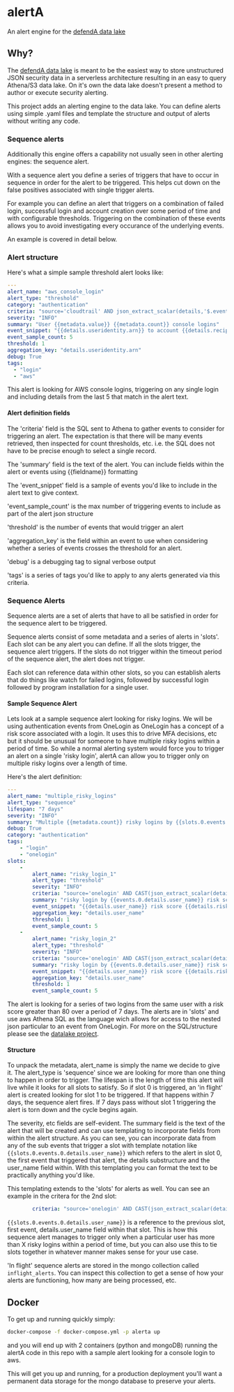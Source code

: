 # alertA
An alert engine for the [defendA data lake](https://github.com/0xdefendA/defenda-data-lake)

## Why?
The [defendA data lake](https://github.com/0xdefendA/defenda-data-lake) is meant to be the easiest way to store unstructured JSON security data in a serverless architecture resulting in an easy to query Athena/S3 data lake. On it's own the data lake doesn't present a method to author or execute security alerting.

This project adds an alerting engine to the data lake. You can define alerts using simple .yaml files and template the structure and output of alerts without writing any code.

### Sequence alerts
Additionally this engine offers a capability not usually seen in other alerting engines: the sequence alert.

With a sequence alert you define a series of triggers that have to occur in sequence in order for the alert to be triggered. This helps cut down on the false positives associated with single trigger alerts.

For example you can define an alert that triggers on a combination of failed login, successful login and account creation over some period of time and with configurable thresholds. Triggering on the combination of these events allows you to avoid investigating every occurance of the underlying events.

An example is covered in detail below.


### Alert structure
Here's what a simple sample threshold alert looks like:

```yaml
---
alert_name: "aws_console_login"
alert_type: "threshold"
category: "authentication"
criteria: "source='cloudtrail' AND json_extract_scalar(details,'$.eventname') = 'ConsoleLogin'"
severity: "INFO"
summary: "User {{metadata.value}} {{metadata.count}} console logins"
event_snippet: "{{details.useridentity.arn}} to account {{details.recipientaccountid}} from IP {{details.sourceipaddress}}"
event_sample_count: 5
threshold: 1
aggregation_key: "details.useridentity.arn"
debug: True
tags:
  - "login"
  - "aws"
```

This alert is looking for AWS console logins, triggering on any single login and including details from the last 5 that match in the alert text.

#### Alert definition fields
The 'criteria' field is the SQL sent to Athena to gather events to consider for triggering an alert. The expectation is that there will be many events retrieved, then inspected for count thresholds, etc. i.e. the SQL does not have to be precise enough to select a single record.

The 'summary' field is the text of the alert. You can include fields within the alert or events using {{fieldname}} formatting

The 'event_snippet' field is a sample of events you'd like to include in the alert text to give context.

'event_sample_count' is the max number of triggering events to include as part of the alert json structure

'threshold' is the number of events that would trigger an alert

'aggregation_key' is the field within an event to use when considering whether a series of events crosses the threshold for an alert.

'debug' is a debugging tag to signal verbose output

'tags' is a series of tags you'd like to apply to any alerts generated via this criteria.

### Sequence Alerts
Sequence alerts are a set of alerts that have to all be satisfied in order for the sequence alert to be triggered.

Sequence alerts consist of some metadata and a series of alerts in 'slots'. Each slot can be any alert you can define. If all the slots trigger, the sequence alert triggers. If the slots do not trigger within the timeout period of the sequence alert, the alert does not trigger.

Each slot can reference data within other slots, so you can establish alerts that do things like watch for failed logins, followed by successful login followed by program installation for a single user.

#### Sample Sequence Alert
Lets look at a sample sequence alert looking for risky logins. We will be using authentication events from OneLogin as OneLogin has a concept of a risk score associated with a login. It uses this to drive MFA decisions, etc but it should be unusual for someone to have multiple risky logins within a period of time. So while a normal alerting system would force you to trigger an alert on a single 'risky login', alertA can allow you to trigger only on multiple risky logins over a length of time.

Here's the alert definition:
```yaml
---
alert_name: "multiple_risky_logins"
alert_type: "sequence"
lifespan: "7 days"
severity: "INFO"
summary: "Multiple {{metadata.count}} risky logins by {{slots.0.events.0.details.user_name}}"
debug: True
category: "authentication"
tags:
    - "login"
    - "onelogin"
slots:
    -
        alert_name: "risky_login_1"
        alert_type: "threshold"
        severity: "INFO"
        criteria: "source='onelogin' AND CAST(json_extract_scalar(details,'$.risk_score') as INTEGER)>80"
        summary: "risky login by {{events.0.details.user_name}} risk score: {{events.0.details.risk_score}}"
        event_snippet: "{{details.user_name}} risk score {{details.risk_score}} from IP {{details.sourceipaddress}}"
        aggregation_key: "details.user_name"
        threshold: 1
        event_sample_count: 5
    -
        alert_name: "risky_login_2"
        alert_type: "threshold"
        severity: "INFO"
        criteria: "source='onelogin' AND CAST(json_extract_scalar(details,'$.risk_score') as INTEGER)>80 AND json_extract_scalar(details,'$.user_name')='{{slots.0.events.0.details.user_name}}'"
        summary: "risky login by {{events.0.details.user_name}} risk score: {{events.0.details.risk_score}}"
        event_snippet: "{{details.user_name}} risk score {{details.risk_score}} from IP {{details.sourceipaddress}}"
        aggregation_key: "details.user_name"
        threshold: 1
        event_sample_count: 5

```

The alert is looking for a series of two logins from the same user with a risk score greater than 80 over a period of 7 days. The alerts are in 'slots' and use aws Athena SQL as the language wich allows for access to the nested json particular to an event from OneLogin. For more on the SQL/structure please see the [datalake project](https://github.com/0xdefendA/defenda-data-lake).

#### Structure
To unpack the metadata, alert_name is simply the name we decide to give it. The alert_type is 'sequence' since we are looking for more than one thing to happen in order to trigger. The lifespan is the length of time this alert will live while it looks for all slots to satisfy. So if slot 0 is triggered, an 'in flight' alert is created looking for slot 1 to be triggered. If that happens within 7 days, the sequence alert fires. If 7 days pass without slot 1 triggering the alert is torn down and the cycle begins again.

The severity, etc fields are self-evident. The summary field is the text of the alert that will be created and can use templating to incorporate fields from within the alert structure. As you can see, you can incorporate data from any of the sub events that trigger a slot with template notation like `{{slots.0.events.0.details.user_name}}` which refers to the alert in slot 0, the first event that triggered that alert, the details substructure and the user_name field within. With this templating you can format the text to be practically anything you'd like.

This templating extends to the 'slots' for alerts as well. You can see an example in the critera for the 2nd slot:

```yaml
        criteria: "source='onelogin' AND CAST(json_extract_scalar(details,'$.risk_score') as INTEGER)>80 AND position('Defaulted' IN json_extract_scalar(details,'$.risk_reasons'))=0 AND json_extract_scalar(details,'$.user_name')='{{slots.0.events.0.details.user_name}}'"
```
`{{slots.0.events.0.details.user_name}}` is a reference to the previous slot, first event, details.user_name field within that slot. This is how this sequence alert manages to trigger only when a particular user has more than X risky logins within a period of time, but you can also use this to tie slots together in whatever manner makes sense for your use case.

'In flight' sequence alerts are stored in the mongo collection called `inflight_alerts`. You can inspect this collection to get a sense of how your alerts are functioning, how many are being processed, etc.


## Docker
To get up and running quickly simply:

```bash
docker-compose -f docker-compose.yml -p alerta up
```
and you will end up with 2 containers (python and mongoDB) running the alertA code in this repo with a sample alert looking for a console login to aws.

This will get you up and running, for a production deployment you'll want a permanent data storage for the mongo database to preserve your alerts.

